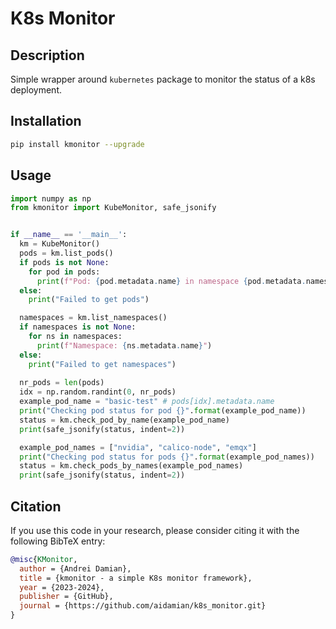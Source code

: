 # K8s Monitor 

## Description

Simple wrapper around `kubernetes` package to monitor the status of a k8s deployment.

## Installation

```bash
pip install kmonitor --upgrade
```

## Usage

```python
import numpy as np
from kmonitor import KubeMonitor, safe_jsonify


if __name__ == '__main__':
  km = KubeMonitor()
  pods = km.list_pods()
  if pods is not None:
    for pod in pods:
      print(f"Pod: {pod.metadata.name} in namespace {pod.metadata.namespace} is in phase {pod.status.phase}")
  else:
    print("Failed to get pods")

  namespaces = km.list_namespaces()
  if namespaces is not None:
    for ns in namespaces:
      print(f"Namespace: {ns.metadata.name}")
  else:
    print("Failed to get namespaces")
  
  nr_pods = len(pods)
  idx = np.random.randint(0, nr_pods)
  example_pod_name = "basic-test" # pods[idx].metadata.name
  print("Checking pod status for pod {}".format(example_pod_name))
  status = km.check_pod_by_name(example_pod_name)
  print(safe_jsonify(status, indent=2))

  example_pod_names = ["nvidia", "calico-node", "emqx"]
  print("Checking pod status for pods {}".format(example_pod_names))
  status = km.check_pods_by_names(example_pod_names)
  print(safe_jsonify(status, indent=2))
```

## Citation

If you use this code in your research, please consider citing it with the following BibTeX entry:

```bibtex
@misc{KMonitor,
  author = {Andrei Damian},
  title = {kmonitor - a simple K8s monitor framework},
  year = {2023-2024},
  publisher = {GitHub},
  journal = {https://github.com/aidamian/k8s_monitor.git}
}
```